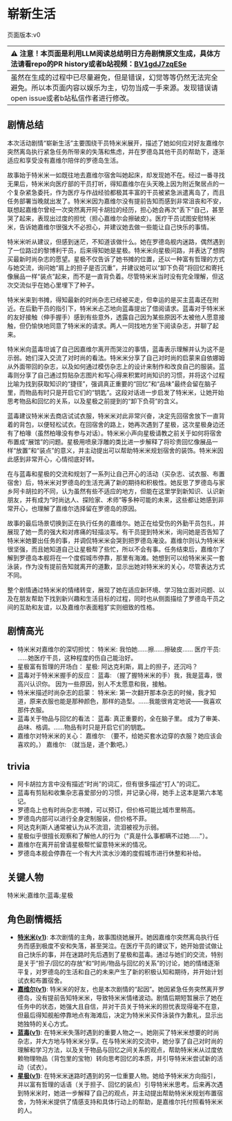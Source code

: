 # 崭新生活
页面版本:v0
 

| :warning: 注意！本页面是利用LLM阅读总结明日方舟剧情原文生成，具体方法请看repo的PR history或者b站视频：[BV1gdJ7zqESe](https://www.bilibili.com/video/BV1gdJ7zqESe/)         |
|:----------------------------|
| 虽然在生成的过程中已尽量避免，但是错误，幻觉等等仍然无法完全避免。所以本页面内容以娱乐为主，切勿当成一手来源。发现错误请open issue或者b站私信作者进行修改。|



## 剧情总结
本次活动剧情“崭新生活”主要围绕干员特米米展开，描述了她如何应对好友嘉维尔突然离岛执行紧急任务所带来的失落和焦虑，并在罗德岛其他干员的帮助下，逐渐适应和享受没有嘉维尔陪伴的罗德岛生活。

故事始于特米米一如既往地去嘉维尔宿舍叫她起床，却发现她不在。经过一番寻找无果后，特米米向医疗部的干员打听，得知嘉维尔在头天晚上因为附近聚居点的一个复杂紧急委托，作为医疗与作战经验都极其丰富的干员被紧急派遣离岛了，而且任务部署当晚就出发了。特米米因为嘉维尔没有提前告知而感到非常沮丧和不安，联想起嘉维尔曾经一次突然离开阿卡胡拉的经历，担心她会再次“丢下”自己，甚至哭了起来，表现出过度的担忧（担心嘉维尔会擦破皮）。医疗干员试图安慰特米米，告诉她嘉维尔很强大不必担心，并建议她去做一些能让自己快乐的事情。

特米米听从建议，但感到迷茫，不知道该做什么。她在罗德岛舰内迷路，偶然遇到了一位路过的黎博利干员，后来得知她是星极。特米米向星极问路，并表达了想购买最新时尚杂志的愿望。星极不仅告诉了她书摊的位置，还以一种富有哲理的方式与她交流，询问她“肩上的担子是否沉重”，并建议她可以“卸下负荷”将回忆和寄托像展品一样“装点”起来，而不是一直背负着。尽管特米米当时没有完全理解，但这次交流似乎在她心里埋下了种子。

特米米来到书摊，得知最新的时尚杂志已经被买走，但幸运的是买主蓝毒还在附近。在后勤干员的指引下，特米米忐忑地向蓝毒提出了借阅请求。蓝毒对于特米米的友好接触（伸手握手）感到有些意外，透露自己因为某些原因不太被他人愿意接触，但仍愉快地同意了特米米的请求。两人一同找地方坐下阅读杂志，并聊了起来。

特米米向蓝毒坦诚了自己因嘉维尔离开而哭泣的事情，蓝毒表示理解并认为这不是示弱。她们深入交流了对时尚的看法。特米米分享了自己对时尚的启蒙来自依娜姆从外面带回的杂志，以及如何通过模仿杂志上的设计来制作和改良自己的服装。蓝毒则分享了自己通过剪贴杂志图片和写心得来积累时尚知识的习惯，并将这个过程比喻为找到获取知识的“捷径”，强调真正重要的“回忆”和“品味”最终会留在脑子里，而物品有时只是开启它们的“钥匙”。这段对话进一步启发了特米米，让她开始思考物品和回忆的关系，以及星极之前提到的“卸下负荷”的含义。

蓝毒建议特米米去商店试试衣服，特米米对此非常兴奋，决定先回宿舍放下一直背着的背包，以便轻松试衣。在回宿舍的路上，她再次遇到了星极，这次星极身边还有了柏喙（虽然柏喙没有参与对话）。特米米小声向星极请教之前关于如何将宿舍布置成“展馆”的问题。星极用喷泉浮雕的类比进一步解释了将珍贵回忆像展品一样“放置”和“装点”的意义，并主动提出可以帮助特米米规划宿舍的装饰。特米米因此感到非常开心，心情彻底好转。

在与蓝毒和星极的交流和规划了一系列让自己开心的活动（买杂志、试衣服、布置宿舍）后，特米米对罗德岛的生活充满了新的期待和积极性。她反思了罗德岛与家乡阿卡胡拉的不同，认为虽然有些不适应的地方，但能在这里学到新知识、认识新朋友，并有成为“时尚达人、探险家、术师”等多种可能的未来，这些都让她感到非常开心，也理解了嘉维尔选择留在罗德岛的原因。

故事的最后场景切换到正在执行任务的嘉维尔。她正在给受伤的外勤干员包扎，并展现了她一贯的强大和对疼痛的轻描淡写。有干员提到特米米，询问她是否告知了特米米她要出任务的事，并调侃特米米会哭到把罗德岛淹没。嘉维尔则认为特米米很坚强，而且她知道自己让星极帮了些忙，所以不会有事。任务结束后，嘉维尔了解到罗德岛本舰将在一个度假城市停靠，那里有海滩。她想到可以给特米米买一套泳装，作为没有提前告知就离开的道歉，显示出她对特米米的关心，尽管表达方式不同。

整个剧情通过特米米的情绪转变，展现了她在适应新环境、学习独立面对问题、以及在朋友帮助下找到新兴趣和生活目标的过程，同时也从侧面描绘了罗德岛干员之间的互助和友谊，以及嘉维尔表面粗犷实则细致的性格。
## 剧情高光
*   特米米对嘉维尔的深切担忧：
    特米米: 我怕她......擦......擦破皮......
    医疗干员: ......她医疗干员，这种程度的伤自己能治好。
*   星极富有哲理的开场白：
    星极: 阿达克利斯，肩上的担子，还沉吗？
*   蓝毒对于特米米握手的反应：
    蓝毒: （握了握特米米的手）我，我是蓝毒，很高兴认识你。 因为一些原因，别人不太愿意和我，接触。
*   特米米描述时尚杂志的启蒙：
    特米米: 第一次翻开那本杂志的时候，我才知道，原来衣服也能是那种颜色，那样的造型。......我能很肯定地说——我喜欢那件衣服。
*   蓝毒关于物品与回忆的看法：
    蓝毒: 真正重要的，全在脑子里。 成为了审美、品味、格调。......物品有时只是开启它们的钥匙。
*   嘉维尔对特米米的关心：
    嘉维尔: （要不，给她买套水边穿的衣服？她应该会喜欢的。）
    嘉维尔: （就当是，道个歉吧。）
## trivia
*   阿卡胡拉方言中没有描述“时尚”的词汇，但有很多描述“打人”的词汇。
*   蓝毒有剪贴和收集杂志喜爱部分的习惯，并记录心得，她手上这本是第六本笔记。
*   罗德岛上也有时尚杂志书摊，可以预订，但价格可能比城市里稍高。
*   罗德岛内部可以进行全身定制服装，但价格不菲。
*   阿达克利斯人通常被认为从不流泪，流泪被视为示弱。
*   星极似乎很擅长观察和了解他人的行为（"真是什么事都瞒不过她......"）。
*   嘉维尔在离开前曾请星极帮忙留意特米米的情况。
*   罗德岛本舰会停靠在一个有大片滨水沙滩的度假城市进行休整和补给。
## 关键人物
特米米;嘉维尔;蓝毒;星极
## 角色剧情概括
-   **[特米米](../char_v3/char_411_tomimi.md)([v1](../chars/char_411_tomimi.md))**: 本次剧情的主角，故事围绕她展开。她因嘉维尔突然离岛执行任务而感到极度不安和失落，甚至哭泣。在医疗干员的建议下，她开始尝试做让自己快乐的事，并在迷路时先后遇到了星极和蓝毒。通过与她们的交流，特别是关于“担子/回忆的存放”和“时尚/物品与回忆的关系”的讨论，她的情绪逐渐平复，对罗德岛的生活和自己的未来产生了新的积极认知和期待，并开始计划试衣和布置宿舍。
-   **[嘉维尔](../char_v3/char_187_ccheal.md)([v1](../chars/char_187_ccheal.md))**: 特米米的好友，也是本次剧情的“起因”。她因紧急任务突然离开罗德岛，没有提前告知特米米，导致特米米情绪波动。剧情后期短暂展示了她在任务中的状态，她强大且自信，并对干员关于特米米的担忧表现得毫不在意，但最后得知舰船停靠地点有海滩后，决定为特米米买件泳装作为歉礼，显示出她独特的关心方式。
-   **[蓝毒](../char_v3/char_129_bluep.md)([v1](../chars/char_129_bluep.md))**: 在特米米失落时遇到的重要人物之一。她刚买了特米米想要的时尚杂志，并大方地与特米米分享。在与特米米的交流中，她分享了自己对时尚的理解和学习方法，以及关于物品与回忆之间关系的观点，帮助特米米从过度依赖物理物品（背包里的宝物）转向思考回忆的本质，并引导特米米尝试新的活动（试衣）。
-   **[星极](../char_v3/char_274_astesi.md)([v1](../chars/char_274_astesi.md))**: 在特米米迷路时遇到的另一位重要人物。她给予特米米方向指引，并以富有哲理的话语（关于担子、回忆的装点）引导特米米思考。后来再次遇到特米米时，她进一步解释了自己的观点，并主动提出帮助特米米规划布置宿舍，为特米米提供了情感支持和具体行动上的帮助，是嘉维尔托付照看特米米的人。